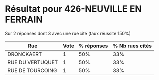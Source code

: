 # Résultat pour 426-NEUVILLE EN FERRAIN

Sur 2 réponses dont 3 avec une rue cité (taux réussite 150%)

| Rue | Vote | % réponses | % Nb rues cités|
|-----|------|------------|----------------|
| DRONCKAERT | 1 | 50% | 33%|
| RUE DU VERTUQUET | 1 | 50% | 33%|
| RUE DE TOURCOING | 1 | 50% | 33%|
